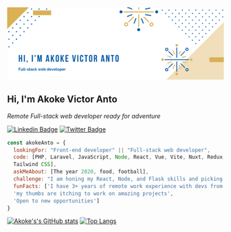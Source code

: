 ### <img src="./images/banner.png"> 
<h2> Hi, I'm Akoke Victor Anto</h2>

<p><em>Remote Full-stack web developer ready for adventure</em></p>

[![Linkedin Badge](https://img.shields.io/badge/-Akoke%20(Victor)%20Anto-blue?style=flat-square&logo=Linkedin&logoColor=white&link=https://www.linkedin.com/in/akoke-anto/)](https://www.linkedin.com/in/akoke-anto/)
[![Twitter Badge](https://img.shields.io/badge/-@iam_veecktor-1ca0f1?style=flat-square&labelColor=1ca0f1&logo=twitter&logoColor=white&link=https://twitter.com/Iam_Veecktor)](https://twitter.com/Iam_Veecktor)

```javascript
const akokeAnto = {
  lookingFor: "Front-end developer" || "Full-stack web developer",
  code: [PHP, Laravel, JavaScript, Node, React, Vue, Vite, Nuxt, Redux, Flask, HTML/CSS, Semantic UI, Bootstrap, 
  Tailwind CSS],
  askMeAbout: [The year 2020, food, football],
  challenge: "I am honing my React, Node, and Flask skills and picking up TypeScript",
  funFacts: ['I have 3+ years of remote work experience with devs from all over the world', 
  'my thumbs are itching to work on amazing projects',
  'Open to new opportunities']
}
```

[![Akoke's's GitHub stats](https://github-readme-stats.vercel.app/api?username=antoHero&count_private=true&hide=contribs,issues,stars&show_icons=true&theme=cobalt&repo=github-readme-stats)](https://github.com/antoHero/github-readme-stats) [![Top Langs](https://github-readme-stats.vercel.app/api/top-langs/?username=antoHero&langs_count=5&hide_progress=true&hide=Hack,Less,Shell,Handlebars,TSQL&layout=compact&theme=cobalt)](https://github.com/antoHero/github-readme-stats)




